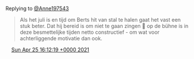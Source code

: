 Replying to [@Anne197543](https://twitter.com/MwTuinstra/status/1385975802920148994)

> Als het juli is en tijd om Berts hit van stal te halen gaat het vast een stuk beter\. Dat hij bereid is om niet te gaan zingen 🎤 op de bühne is in deze besmettelijke tijden netto constructief \- om wat voor achterliggende motivatie dan ook\.

<img src="../../media/tweet.ico" width="12" /> [Sun Apr 25 16:12:19 +0000 2021](https://twitter.com/DromerDenker/status/1386352379445104644)